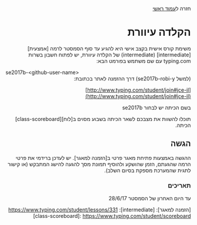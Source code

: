 <div dir="rtl">
<div>
</div>

חזרה ל[עמוד ראשי](../../../..)


# הקלדה עיוורת
משימת קורס אישית בקצב אישי היא להגיע עד סוף הסמסטר לרמה [אמצעית][intermediate] (intermediate) של הקלדה עיוורת, יש לפתוח חשבון בשרות typing.com עם שם משתמש בפורמט הבא: 
<div dir="ltr">se2017b-&lt;github-user-name&gt;</div> 
(למשל se2017b-robi-y) דרך ההזמנה לאתר בכתובת:

[http://www.typing.com/student/join#jce-il](http://www.typing.com/student/join#jce-il)

בשם הכיתה יש לבחור se2017b

תוכלו להשוות את מצבכם לשאר הכיתה בשבוע מסוים ב[לוח][class-scoreboard] הכיתה.

## הגשה 

ההגשה באמצעות פתיחת מאגר פרטי ב[הזמנה למאגר]. יש לעדכן ברידמי את פרטי הרמה שהגעתם, הזמן שהושקע ולהוסיף תמונת מסך להגעה להישג המתבקש (או קישור לתגית שהמערכת מספקת בסיום השלב).

### תאריכים
עד היום האחרון של הסמסטר 28/6/17

[הזמנה למאגר]: 
[intermediate]: https://www.typing.com/student/lessons/331
[class-scoreboard]: https://www.typing.com/student/scoreboard